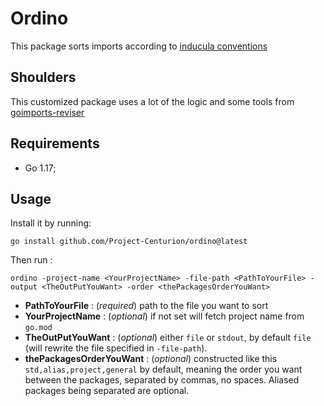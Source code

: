 # Ordino

This package sorts imports according to [inducula conventions](https://github.com/Project-Centurion/inducula/blob/master/CONVENTION.md)

## Shoulders

This customized package uses a lot of the logic and some tools from [goimports-reviser](https://github.com/incu6us/goimports-reviser)

## Requirements

* Go 1.17;

## Usage

Install it by running:

```shell
go install github.com/Project-Centurion/ordino@latest
```

Then run :

```shell
ordino -project-name <YourProjectName> -file-path <PathToYourFile> -output <TheOutPutYouWant> -order <thePackagesOrderYouWant>
```

* **PathToYourFile** : (*required*) path to the file you want to sort
* **YourProjectName** : (*optional*) if not set will fetch project name from `go.mod`
* **TheOutPutYouWant** : (*optional*) either `file` or `stdout`, by default `file` (will rewrite the file specified in `-file-path`).
* **thePackagesOrderYouWant** : (*optional*) constructed like this `std,alias,project,general` by default, meaning the order you want between 
the packages, separated by commas, no spaces. Aliased packages being separated are optional.
